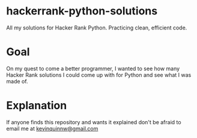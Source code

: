 # hackerrank-python-solutions
All my solutions for Hacker Rank Python. Practicing clean, efficient code. 

# Goal 
On my quest to come a better programmer, I wanted to see how many Hacker Rank solutions I could come up with for Python and see what I was made of.

# Explanation 
If anyone finds this repository and wants it explained don't be afraid to email me at kevinquinnw@gmail.com
